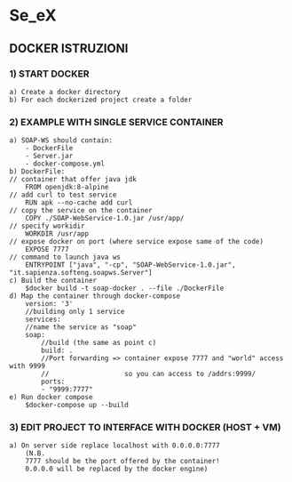 # Se_eX
## DOCKER ISTRUZIONI
### 1) START DOCKER
    a) Create a docker directory
    b) For each dockerized project create a folder

### 2) EXAMPLE WITH SINGLE SERVICE CONTAINER
    a) SOAP-WS should contain:
        - DockerFile
        - Server.jar
        - docker-compose.yml
    b) DockerFile:
    // container that offer java jdk
        FROM openjdk:8-alpine 
    // add curl to test service
        RUN apk --no-cache add curl
    // copy the service on the container
        COPY ./SOAP-WebService-1.0.jar /usr/app/
    // specify workidir
        WORKDIR /usr/app
    // expose docker on port (where service expose same of the code)
        EXPOSE 7777
    // command to launch java ws
        ENTRYPOINT ["java", "-cp", "SOAP-WebService-1.0.jar", "it.sapienza.softeng.soapws.Server"]
    c) Build the container
        $docker build -t soap-docker . --file ./DockerFile
    d) Map the container through docker-compose
        version: '3'
        //building only 1 service
        services:
        //name the service as "soap"
        soap:
            //build (the same as point c)
            build: .
            //Port forwarding => container expose 7777 and "world" access with 9999
            //                   so you can access to /addrs:9999/
            ports:
            - "9999:7777"
    e) Run docker compose
        $docker-compose up --build

### 3) EDIT PROJECT TO INTERFACE WITH DOCKER (HOST + VM)
    a) On server side replace localhost with 0.0.0.0:7777
        (N.B. 
        7777 should be the port offered by the container!
        0.0.0.0 will be replaced by the docker engine)
